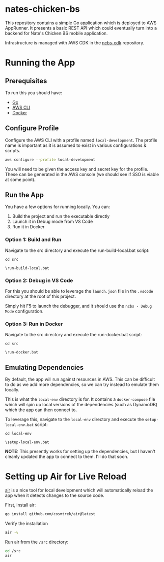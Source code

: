 # nates-chicken-bs

This repository contains a simple Go application which is deployed to AWS AppRunner. It presents a basic REST API which could eventually turn into a backend for Nate's Chicken BS mobile application.

Infrastructure is managed with AWS CDK in the [ncbs-cdk](https://github.com/daniel-elsner/ncbs-cdk) repository.

# Running the App

## Prerequisites

To run this you should have:
 - [Go](https://go.dev/doc/install)
 - [AWS CLI](https://docs.aws.amazon.com/cli/latest/userguide/getting-started-install.html)
 - [Docker](https://docs.docker.com/get-docker/)

## Configure Profile

Configure the AWS CLI with a profile named `local-development`. The profile name is important as it is assumed to exist in various configurations & scripts.

```bash
aws configure --profile local-development
```

You will need to be given the access key and secret key for the profile. These can be generated in the AWS console (we should see if SSO is viable at some point).

## Run the App

You have a few options for running locally. You can: 

1. Build the project and run the executable directly
2. Launch it in Debug mode from VS Code
3. Run it in Docker


### Option 1: Build and Run

Navigate to the src directory and execute the run-build-local.bat script:

```
cd src
```

```
\run-build-local.bat
```

### Option 2: Debug in VS Code

For this you should be able to leverage the `launch.json` file in the `.vscode` directory at the root of this project.

Simply hit F5 to launch the debugger, and it should use the `ncbs - Debug Mode` configuration.

### Option 3: Run in Docker

Navigate to the src directory and execute the run-docker.bat script:

```
cd src
```

```
\run-docker.bat
```

## Emulating Dependencies

By default, the app will run against resources in AWS. This can be difficult to do as we add more dependencies, so we can try instead to emulate them locally.

This is what the `local-env` directory is for. It contains a `docker-compose` file which will spin up local versions of the dependencies (such as DynamoDB) which the app can then connect to. 

To leverage this, navigate to the `local-env` directory and execute the `setup-local-env.bat` script:

```
cd local-env
```

```
\setup-local-env.bat
```

**NOTE:** This presently works for setting up the dependencies, but I haven't cleanly updated the app to connect to them. I'll do that soon.

# Setting up Air for Live Reload

[air](https://github.com/cosmtrek/air) is a nice tool for local development which will automatically reload the app when it detects changes to the source code.

First, install air:

```bash
go install github.com/cosmtrek/air@latest
```

Verify the installation

```bash
air -v
```

Run air from the `/src` directory:

```bash
cd /src
air
```
